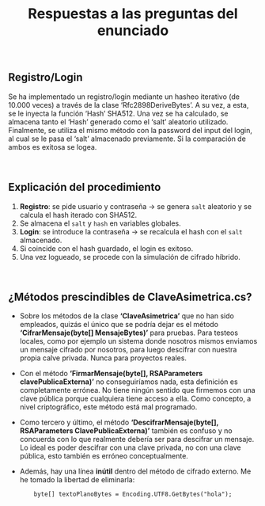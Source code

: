 <div align="center">

# Respuestas a las preguntas del enunciado

</div>

<br>

## Registro/Login

Se ha implementado un registro/login mediante un hasheo  iterativo (de 10.000 veces) a través de la clase ‘Rfc2898DeriveBytes’. A su vez, a esta, se le inyecta la función ‘Hash’ SHA512.
Una vez se ha calculado, se almacena tanto el ‘Hash’ generado como el ‘salt’ aleatorio utilizado.
Finalmente, se utiliza el mismo método con la password del input del login, al cual se le pasa el ‘salt’ almacenado previamente. Si la comparación de ambos es exitosa se logea.

<br>

## Explicación del procedimiento

1. **Registro**: se pide usuario y contraseña → se genera `salt` aleatorio y se calcula el hash iterado con SHA512.
2. Se almacena el `salt` y `hash` en variables globales.
3. **Login**: se introduce la contraseña → se recalcula el hash con el `salt` almacenado.
4. Si coincide con el hash guardado, el login es exitoso.
5. Una vez logueado, se procede con la simulación de cifrado híbrido.

<br>

## ¿Métodos prescindibles de ClaveAsimetrica.cs?

- Sobre los métodos de la clase **‘ClaveAsimetrica’** que no han sido empleados, quizás el único que se podría dejar es el método **‘CifrarMensaje(byte[] MensajeBytes)’** para pruebas. Para testeos locales, como por ejemplo un sistema donde nosotros mismos enviamos un mensaje cifrado por nosotros, para luego descifrar con nuestra propia calve privada. Nunca para proyectos reales.

- Con el método **‘FirmarMensaje(byte[], RSAParameters clavePublicaExterna)’** no conseguiríamos nada, esta definición es completamente errónea. No tiene ningún sentido que firmemos con una clave pública porque cualquiera tiene acceso a ella. Como concepto, a nivel criptográfico, este método está mal programado.
- Como tercero y último, el método **‘DescifrarMensaje(byte[], RSAParameters ClavePublicaExterna)’** también es confuso y no concuerda con lo que realmente debería ser para descifrar un mensaje. Lo ideal es poder descifrar con una clave privada, no con una clave pública, esto también es erróneo conceptualmente.
- Además, hay una línea **inútil** dentro del método de cifrado externo. Me he tomado la libertad de eliminarla:

<div align="center">
    
```byte[] textoPlanoBytes = Encoding.UTF8.GetBytes("hola");```

</div>

<br>